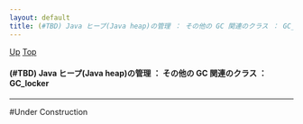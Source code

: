 ```yaml
---
layout: default
title: (#TBD) Java ヒープ(Java heap)の管理 ： その他の GC 関連のクラス ： GC_locker 
---
```

[Up](nof4Y9xTvK.html) [Top](../index.html)

#### (#TBD) Java ヒープ(Java heap)の管理 ： その他の GC 関連のクラス ： GC_locker 

--- 
#Under Construction






